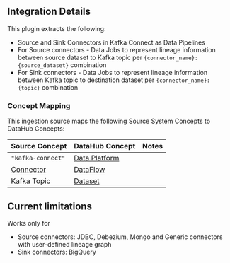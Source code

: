 ## Integration Details

This plugin extracts the following:

- Source and Sink Connectors in Kafka Connect as Data Pipelines
- For Source connectors - Data Jobs to represent lineage information between source dataset to Kafka topic per `{connector_name}:{source_dataset}` combination
- For Sink connectors - Data Jobs to represent lineage information between Kafka topic to destination dataset per `{connector_name}:{topic}` combination

### Concept Mapping

This ingestion source maps the following Source System Concepts to DataHub Concepts:

| Source Concept              | DataHub Concept                                               | Notes                                                                       |
| --------------------------- | ------------------------------------------------------------- | --------------------------------------------------------------------------- |
| `"kafka-connect"`                 | [Data Platform](../../metamodel/entities/dataPlatform.md)     |                                                                             |
| [Connector](https://kafka.apache.org/documentation/#connect_connectorsandtasks)         | [DataFlow](../../metamodel/entities/dataflow.md)                | |
| Kafka Topic         | [Dataset](../../metamodel/entities/dataset.md)                | |

## Current limitations

Works only for

- Source connectors: JDBC, Debezium, Mongo and Generic connectors with user-defined lineage graph
- Sink connectors: BigQuery
